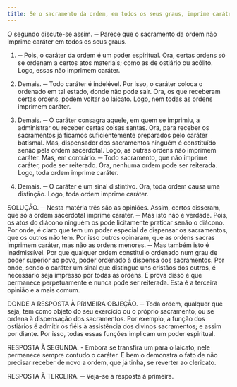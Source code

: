 ```yaml
---
title: Se o sacramento da ordem, em todos os seus graus, imprime caráter
---
```


O segundo discute-se assim. ─ Parece que o sacramento da ordem não imprime caráter em todos os seus graus.  

1. ─ Pois, o caráter da ordem é um poder espiritual. Ora, certas ordens só se ordenam a certos atos materiais; como as de ostiário ou acólito. Logo, essas não imprimem caráter.  

2. Demais. ─ Todo caráter é indelével. Por isso, o caráter coloca o ordenado em tal estado, donde não pode sair. Ora, os que receberam certas ordens, podem voltar ao laicato. Logo, nem todas as ordens imprimem caráter.  

3. Demais. ─ O caráter consagra aquele, em quem se imprimiu, a administrar ou receber certas coisas santas. Ora, para receber os sacramentos já ficamos suficientemente preparados pelo caráter batismal. Mas, dispensador dos sacramentos ninguém é constituído senão pela ordem sacerdotal. Logo, as outras ordens não imprimem caráter.  Mas, em contrário. ─ Todo sacramento, que não imprime caráter, pode ser reiterado. Ora, nenhuma ordem pode ser reiterada. Logo, toda ordem imprime caráter.  

2. Demais. ─ O caráter é um sinal distintivo. Ora, toda ordem causa uma distinção. Logo, toda ordem imprime caráter.  

SOLUÇÃO. ─ Nesta matéria três são as opiniões.  Assim, certos disseram, que só a ordem sacerdotal imprime caráter. ─ Mas isto não é verdade. Pois, os atos do diácono ninguém os pode licitamente praticar senão o diácono. Por onde, é claro que tem um poder especial de dispensar os sacramentos, que os outros não tem. Por isso outros opinaram, que as ordens sacras imprimem caráter, mas não as ordens menores. ─ Mas também isto é inadmissível. Por que qualquer ordem constitui o ordenado num grau de poder superior ao povo, poder ordenado à dispensa dos sacramentos.  Por onde, sendo o caráter um sinal que distingue uns cristãos dos outros, é necessário seja impresso por todas as ordens. E prova disso é que permanece perpetuamente e nunca pode ser reiterada. Esta é a terceira opinião e a mais comum.  

DONDE A RESPOSTA À PRIMEIRA OBJEÇÃO. ─ Toda ordem, qualquer que seja, tem como objeto do seu exercício ou o próprio sacramento, ou se ordena à dispensação dos sacramentos. Por exemplo, a função dos ostiários é admitir os fiéis à assistência dos divinos sacramentos; e assim por diante. Por isso, todas essas funções implicam um poder espiritual.  

RESPOSTA À SEGUNDA. - Embora se transfira um para o laicato, nele permanece sempre contudo o caráter. E bem o demonstra o fato de não precisar receber de novo a ordem, que já tinha, se reverter ao clericato.  

RESPOSTA À TERCEIRA. ─ Veja-se a resposta à primeira.